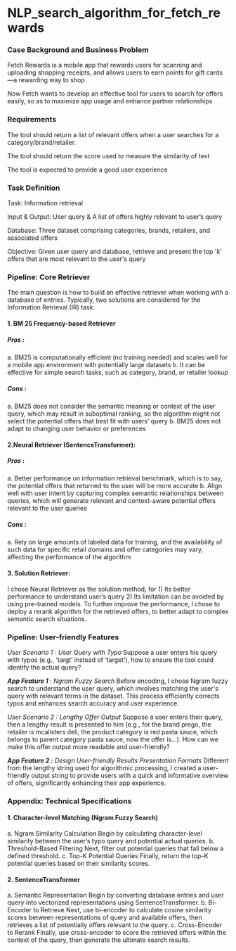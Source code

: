 # NLP_search_algorithm_for_fetch_rewards

### Case Background and Business Problem

Fetch Rewards is a mobile app that rewards users for scanning and uploading shopping receipts,
and allows users to earn points for gift cards—a rewarding way to shop

Now Fetch wants to develop an effective tool for users to search for offers easily, so as to maximize
app usage and enhance partner relationships

### Requirements

The tool should return a list of relevant offers when a user searches for a category/brand/retailer.

The tool should return the score used to measure the similarity of text

The tool is expected to provide a good user experience

### Task Definition

Task: Information retrieval

Input & Output: User query & A list of offers highly relevant to user’s query

Database: Three dataset comprising categories, brands, retailers, and associated offers

Objective: Given user query and database, retrieve and present the top 'k' offers that are most
relevant to the user's query

### Pipeline: Core Retriever

The main question is how to build an effective retriever when working with a database of entries.
Typically, two solutions are considered for the Information Retrieval (IR) task.

#### 1. BM 25 Frequency-based Retriever 
##### Pros : 
a. BM25 is computationally efficient (no training needed) and scales well for a mobile app
       environment with potentially large datasets
b. It can be effective for simple search tasks, such as category, brand, or retailer lookup
##### Cons : 
a. BM25 does not consider the semantic meaning or context of the user query, which may
       result in suboptimal ranking, so the algorithm might not select the potential offers that
       best fit with users’ query
b. BM25 does not adapt to changing user behavior or preferences

#### 2.Neural Retriever (SentenceTransformer): 
##### Pros : 
a. Better performance on information retrieval benchmark, which is to say, the potential
       offers that returned to the user will be more accurate
b. Align well with user intent by capturing complex semantic relationships between queries,
       which will generate relevant and context-aware potential offers relevant to the user
       queries
##### Cons : 
a. Rely on large amounts of labeled data for training, and the availability of such data for
       specific retail domains and offer categories may vary, affecting the performance of the
       algorithm

#### 3. Solution Retriever: 
I chose Neural Retriever as the solution method, for 1) Its better performance to understand user’s
query 2) Its limitation can be avoided by using pre-trained models. 
To further improve the performance, I chose to deploy a rerank algorithm for the retrieved offers,
to better adapt to complex semantic search situations.

### Pipeline: User-friendly Features
_User Scenario 1 : User Query with Typo_
Suppose a user enters his query with typos (e.g., ’targt’ instead of ‘target’), how to ensure the tool
could identify the actual query?

**_App Feature 1_** : _Ngram Fuzzy Search_
Before encoding, I chose Ngram fuzzy search to understand the user query, which involves
matching the user's query with relevant terms in the dataset. This process efficiently corrects typos
and enhances search accuracy and user experience.

_User Scenario 2 : Lengthy Offer Output_
Suppose a user enters their query, then a lengthy result is presented to him (e.g., for the brand
prego, the retailer is mcalisters deli, the product category is red pasta sauce, which belongs to
parent category pasta sauce, now the offer is...).
How can we make this offer output more readable and user-friendly?

**_App Feature 2 :_** _Design User-friendly Results Presentation Formats_
Different from the lengthy string used for algorithmic processing, I created a user-friendly output
string to provide users with a quick and informative overview of offers, significantly enhancing their
app experience.


### Appendix: Technical Specifications
#### 1. Character-level Matching (Ngram Fuzzy Search) 
a. Ngram Similarity Calculation
Begin by calculating character-level similarity between the user’s typo query and potential actual queries.
b. Threshold-Based Filtering
Next, filter out potential queries that fall below a defined threshold.
c. Top-K Potential Queries
Finally, return the top-K potential queries based on their similarity scores.

#### 2. SentenceTransformer 
a. Semantic Representation
Begin by converting database entries and user query into vectorized representations using SentenceTransformer.
b. Bi-Encoder to Retrieve
Next, use bi-encoder to calculate cosine similarity scores between representations of query and available offers, then retrieves a list of potentially offers relevant to the query.
c. Cross-Encoder to Rerank
Finally, use cross-encoder to score the retrieved offers within the context of the query, then generate the ultimate search results.


